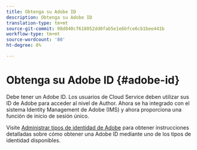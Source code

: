 ```yaml
---
title: Obtenga su Adobe ID
description: Obtenga su Adobe ID
translation-type: tm+mt
source-git-commit: 98d840cf618052dd0fab5e1e6bfce6cb1bee441b
workflow-type: tm+mt
source-wordcount: '80'
ht-degree: 0%

---
```



# Obtenga su Adobe ID {#adobe-id}


Debe tener un Adobe ID. Los usuarios de Cloud Service deben utilizar sus ID de Adobe para acceder al nivel de Author. Ahora se ha integrado con el sistema Identity Management de Adobe (IMS) y ahora proporciona una función de inicio de sesión único.

Visite [Administrar tipos de identidad de Adobe](https://helpx.adobe.com/enterprise/admin-guide.html/enterprise/using/identity.ug.html) para obtener instrucciones detalladas sobre cómo obtener una Adobe ID mediante uno de los tipos de identidad disponibles.
